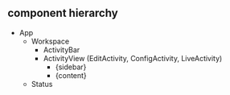 ## component hierarchy

- App
  - Workspace
    - ActivityBar
    - ActivityView (EditActivity, ConfigActivity, LiveActivity)
      - {sidebar}
      - {content}
  - Status